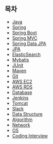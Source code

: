 ## 목차
* [Java](https://github.com/smpark1020/tech-interview/tree/master/Java)
* [Spring](https://github.com/smpark1020/tech-interview/tree/master/Spring)
* [Spring Boot](https://github.com/smpark1020/tech-interview/tree/master/Spring%20Boot)
* [Spring MVC](https://github.com/smpark1020/tech-interview/tree/master/Spring%20MVC)
* [Spring Data JPA](https://github.com/smpark1020/tech-interview/tree/master/Spring%20Data%20JPA#spring-data-jpa)
* [JPA](https://github.com/smpark1020/tech-interview/tree/master/JPA#jpa)
* [ElasticSearch]()
* [Mybatis]()
* [JUnit]()
* [Maven]()
* [Git]()
* [AWS EC2]()
* [AWS RDS]()
* [Database]()
* [Jenkins]()
* [Tomcat]()
* [Slack]()
* [Data Structure]()
* [Algorithm]()
* [Network]()
* [OS]()
* [Coding Interview](https://github.com/smpark1020/tech-interview/tree/master/Coding%20Interview)
